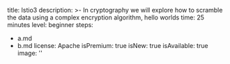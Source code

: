 title: Istio3
description: >-
  In cryptography we will explore how to scramble the data using a complex
  encryption algorithm, hello worlds
time: 25 minutes
level: beginner
steps:
- a.md
- b.md
license: Apache
isPremium: true
isNew: true
isAvailable: true
image: ''
